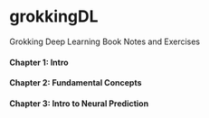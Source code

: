 # grokkingDL
Grokking Deep Learning Book Notes and Exercises 


#### Chapter 1: Intro  
#### Chapter 2: Fundamental Concepts
#### Chapter 3: Intro to Neural Prediction
